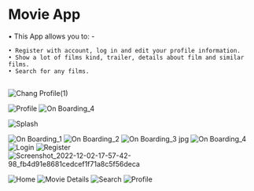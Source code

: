 # Movie App
• This App allows you to: -

    • Register with account, log in and edit your profile information.
    • Show a lot of films kind, trailer, details about film and similar films.
    • Search for any films.
##

![Chang Profile(1)](https://github.com/MohammedAshraf19/Test/assets/92050638/5f7b2e27-cc88-4546-9129-089f468a7b78)


![Profile](https://github.com/MohammedAshraf19/Test/assets/92050638/3ea9bdf4-d6e1-44bf-97a9-2c2fe18dc293)
![On Boarding_4](https://github.com/MohammedAshraf19/Test/assets/92050638/048ff872-9909-4242-a562-ee3264d71d11)

![Splash](https://github.com/MohammedAshraf19/Test/assets/92050638/1e7a5dde-f877-4047-9a57-d22c1c65b59f)

![On Boarding_1](https://github.com/MohammedAshraf19/Test/assets/92050638/cf4d11fe-14a5-4d7b-b064-8e3e480fa059)
![On Boarding_2](https://github.com/MohammedAshraf19/Test/assets/92050638/51b718ec-13e6-4d85-b444-51d7452813dd)
![On Boarding_3 jpg](https://github.com/MohammedAshraf19/Test/assets/92050638/994e84b3-4b5a-4a2f-b0e6-f7441ab6b93b)
![On Boarding_4](https://github.com/MohammedAshraf19/Test/assets/92050638/cfe5b4c6-bec4-4075-8227-df4a42dbd0c9)
![Login](https://github.com/MohammedAshraf19/Test/assets/92050638/e332ff2f-0ccd-48d9-aa52-b9ffc65382b2)
![Register](https://github.com/MohammedAshraf19/Test/assets/92050638/a1be0a83-6985-4796-89af-7cfc1144d6cc)
![Screenshot_2022-12-02-17-57-42-98_fb4d91e8681cedcef1f71a8c5f56deca](https://github.com/MohammedAshraf19/Test/assets/92050638/8095587f-4115-4ce4-a8ef-30925ba96fb3)

![Home](https://github.com/MohammedAshraf19/Test/assets/92050638/138dee14-f61d-4887-9ad7-d4775c46682d)
![Movie Details](https://github.com/MohammedAshraf19/Test/assets/92050638/71f56db0-2cdd-4628-9fc2-69559609aae3)
![Search](https://github.com/MohammedAshraf19/Test/assets/92050638/555df381-8f1d-4021-8952-30c27771b9fb)
![Profile](https://github.com/MohammedAshraf19/Test/assets/92050638/719eb21e-a60a-419c-bd59-86de479fa003)
